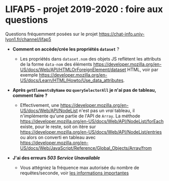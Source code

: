 LIFAP5 - projet 2019-2020 : foire aux questions
===============================================

Questions fréquemment posées sur le projet <https://chat-info.univ-lyon1.fr/channel/lifap5>

* **Comment on accède/crée les propriétés `dataset`** ?
  * Les propriétés dans `dataset.nom` des objets JS reflètent les attributs de la forme `data-nom` des  éléments <https://developer.mozilla.org/en-US/docs/Web/API/HTMLOrForeignElement/dataset> HTML, voir par exemple <https://developer.mozilla.org/en-US/docs/Learn/HTML/Howto/Use_data_attributes>.


* **Après `getElementsByName` ou `querySelectorAll` je n'ai pas de tableau, comment faire ?**
  * Effectivement, une <https://developer.mozilla.org/en-US/docs/Web/API/NodeList> n'est pas un _vrai_ tableau, il n'implémente qu'une partie de l'API de `Array`. La méthode <https://developer.mozilla.org/en-US/docs/Web/API/NodeList/forEach> existe, pour le reste, soit on itère sur <https://developer.mozilla.org/en-US/docs/Web/API/NodeList/entries> ou alors on converti en tableau avec <https://developer.mozilla.org/en-US/docs/Web/JavaScript/Reference/Global_Objects/Array/from>

* **J'ai des erreurs _503 Service Unavailable_**
  * Vous attégniez la fréquence max autorisée du nombre de requêtes/seconde, voir [les informations importantes](./SUJET.md#remarques-importantes)
